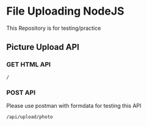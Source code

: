 # File Uploading NodeJS

This Repository is for testing/practice

## Picture Upload API

### GET HTML API

```
/
```

### POST API

Please use postman with formdata for testing this API

```
/api/upload/photo
```
